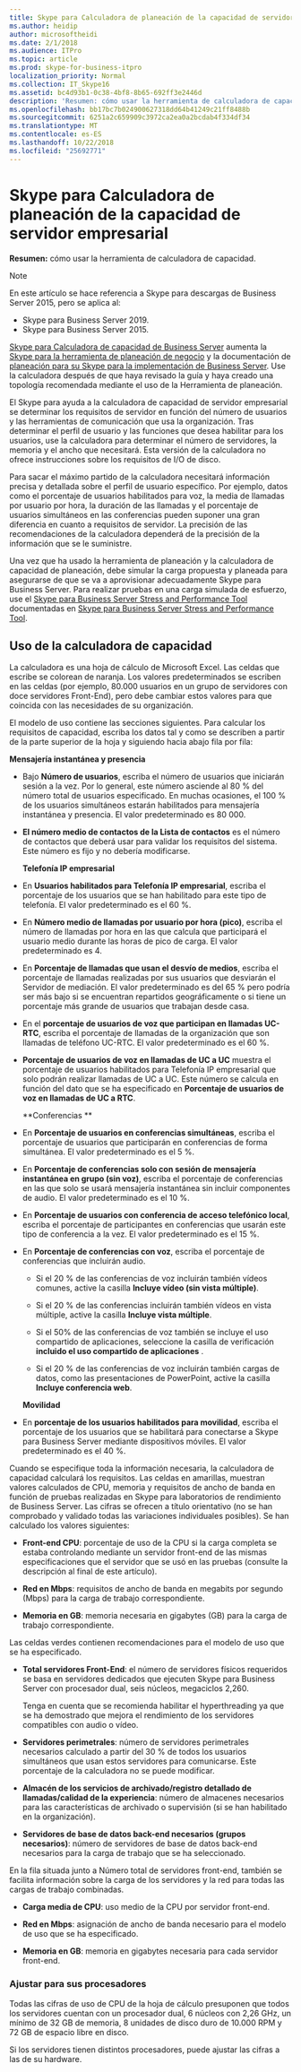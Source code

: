 ```yaml
---
title: Skype para Calculadora de planeación de la capacidad de servidor empresarial
ms.author: heidip
author: microsoftheidi
ms.date: 2/1/2018
ms.audience: ITPro
ms.topic: article
ms.prod: skype-for-business-itpro
localization_priority: Normal
ms.collection: IT_Skype16
ms.assetid: bc4d93b1-0c38-4bf8-8b65-692ff3e2446d
description: 'Resumen: cómo usar la herramienta de calculadora de capacidad.'
ms.openlocfilehash: bb17bc7b024900627318dd64b41249c21ff8488b
ms.sourcegitcommit: 6251a2c659909c3972ca2ea0a2bcdab4f334df34
ms.translationtype: MT
ms.contentlocale: es-ES
ms.lasthandoff: 10/22/2018
ms.locfileid: "25692771"
---
```

# <a name="skype-for-business-server-capacity-planning-calculator"></a>Skype para Calculadora de planeación de la capacidad de servidor empresarial
 
**Resumen:** cómo usar la herramienta de calculadora de capacidad.

> [!NOTE]
> En este artículo se hace referencia a Skype para descargas de Business Server 2015, pero se aplica al:
> - Skype para Business Server 2019.
> - Skype para Business Server 2015.
  
[Skype para Calculadora de capacidad de Business Server](https://www.microsoft.com/en-us/download/details.aspx?id=51196) aumenta la [Skype para la herramienta de planeación de negocio](https://www.microsoft.com/en-us/download/details.aspx?id=50357) y la documentación de [planeación para su Skype para la implementación de Business Server](https://technet.microsoft.com/en-us/library/dn951427). Use la calculadora después de que haya revisado la guía y haya creado una topología recomendada mediante el uso de la Herramienta de planeación.
  
El Skype para ayuda a la calculadora de capacidad de servidor empresarial se determinar los requisitos de servidor en función del número de usuarios y las herramientas de comunicación que usa la organización. Tras determinar el perfil de usuario y las funciones que desea habilitar para los usuarios, use la calculadora para determinar el número de servidores, la memoria y el ancho que necesitará. Esta versión de la calculadora no ofrece instrucciones sobre los requisitos de I/O de disco.
  
Para sacar el máximo partido de la calculadora necesitará información precisa y detallada sobre el perfil de usuario específico. Por ejemplo, datos como el porcentaje de usuarios habilitados para voz, la media de llamadas por usuario por hora, la duración de las llamadas y el porcentaje de usuarios simultáneos en las conferencias pueden suponer una gran diferencia en cuanto a requisitos de servidor. La precisión de las recomendaciones de la calculadora dependerá de la precisión de la información que se le suministre.
  
Una vez que ha usado la herramienta de planeación y la calculadora de capacidad de planeación, debe simular la carga propuesta y planeada para asegurarse de que se va a aprovisionar adecuadamente Skype para Business Server. Para realizar pruebas en una carga simulada de esfuerzo, use el [Skype para Business Server Stress and Performance Tool](https://www.microsoft.com/en-us/download/details.aspx?id=50367) documentadas en [Skype para Business Server Stress and Performance Tool](https://technet.microsoft.com/en-us/library/mt631400.aspx).
  
## <a name="using-the-capacity-calculator"></a>Uso de la calculadora de capacidad

La calculadora es una hoja de cálculo de Microsoft Excel. Las celdas que escribe se colorean de naranja. Los valores predeterminados se escriben en las celdas (por ejemplo, 80.000 usuarios en un grupo de servidores con doce servidores Front-End), pero debe cambiar estos valores para que coincida con las necesidades de su organización. 
  
El modelo de uso contiene las secciones siguientes. Para calcular los requisitos de capacidad, escriba los datos tal y como se describen a partir de la parte superior de la hoja y siguiendo hacia abajo fila por fila: 
  
 **Mensajería instantánea y presencia**
  
- Bajo **Número de usuarios**, escriba el número de usuarios que iniciarán sesión a la vez. Por lo general, este número asciende al 80 % del número total de usuarios especificado. En muchas ocasiones, el 100 % de los usuarios simultáneos estarán habilitados para mensajería instantánea y presencia. El valor predeterminado es 80 000.
    
- **El número medio de contactos de la Lista de contactos** es el número de contactos que deberá usar para validar los requisitos del sistema. Este número es fijo y no debería modificarse.
    
  **Telefonía IP empresarial**
  
- En **Usuarios habilitados para Telefonía IP empresarial**, escriba el porcentaje de los usuarios que se han habilitado para este tipo de telefonía. El valor predeterminado es el 60 %. 
    
- En **Número medio de llamadas por usuario por hora (pico)**, escriba el número de llamadas por hora en las que calcula que participará el usuario medio durante las horas de pico de carga. El valor predeterminado es 4. 
    
- En **Porcentaje de llamadas que usan el desvío de medios**, escriba el porcentaje de llamadas realizadas por sus usuarios que desviarán el Servidor de mediación. El valor predeterminado es del 65 % pero podría ser más bajo si se encuentran repartidos geográficamente o si tiene un porcentaje más grande de usuarios que trabajan desde casa.
    
- En el **porcentaje de usuarios de voz que participan en llamadas UC-RTC**, escriba el porcentaje de llamadas de la organización que son llamadas de teléfono UC-RTC. El valor predeterminado es el 60 %.
    
- **Porcentaje de usuarios de voz en llamadas de UC a UC** muestra el porcentaje de usuarios habilitados para Telefonía IP empresarial que solo podrán realizar llamadas de UC a UC. Este número se calcula en función del dato que se ha especificado en **Porcentaje de usuarios de voz en llamadas de UC a RTC**. 
    
  **Conferencias **
  
- En **Porcentaje de usuarios en conferencias simultáneas**, escriba el porcentaje de usuarios que participarán en conferencias de forma simultánea. El valor predeterminado es el 5 %. 
    
- En **Porcentaje de conferencias solo con sesión de mensajería instantánea en grupo (sin voz)**, escriba el porcentaje de conferencias en las que solo se usará mensajería instantánea sin incluir componentes de audio. El valor predeterminado es el 10 %.
    
- En **Porcentaje de usuarios con conferencia de acceso telefónico local**, escriba el porcentaje de participantes en conferencias que usarán este tipo de conferencia a la vez. El valor predeterminado es el 15 %.
    
- En **Porcentaje de conferencias con voz**, escriba el porcentaje de conferencias que incluirán audio. 
    
  - Si el 20 % de las conferencias de voz incluirán también vídeos comunes, active la casilla **Incluye vídeo (sin vista múltiple)**.
    
  - Si el 20 % de las conferencias incluirán también vídeos en vista múltiple, active la casilla **Incluye vista múltiple**.
    
  - Si el 50% de las conferencias de voz también se incluye el uso compartido de aplicaciones, seleccione la casilla de verificación **incluido el uso compartido de aplicaciones** .
    
  - Si el 20 % de las conferencias de voz incluirán también cargas de datos, como las presentaciones de PowerPoint, active la casilla **Incluye conferencia web**.
    
  **Movilidad**
  
- En **porcentaje de los usuarios habilitados para movilidad**, escriba el porcentaje de los usuarios que se habilitará para conectarse a Skype para Business Server mediante dispositivos móviles. El valor predeterminado es el 40 %. 
    
Cuando se especifique toda la información necesaria, la calculadora de capacidad calculará los requisitos. Las celdas en amarillas, muestran valores calculados de CPU, memoria y requisitos de ancho de banda en función de pruebas realizadas en Skype para laboratorios de rendimiento de Business Server. Las cifras se ofrecen a título orientativo (no se han comprobado y validado todas las variaciones individuales posibles). Se han calculado los valores siguientes: 
  
- **Front-end CPU**: porcentaje de uso de la CPU si la carga completa se estaba controlando mediante un servidor front-end de las mismas especificaciones que el servidor que se usó en las pruebas (consulte la descripción al final de este artículo).
    
- **Red en Mbps**: requisitos de ancho de banda en megabits por segundo (Mbps) para la carga de trabajo correspondiente.
    
- **Memoria en GB**: memoria necesaria en gigabytes (GB) para la carga de trabajo correspondiente.
    
Las celdas verdes contienen recomendaciones para el modelo de uso que se ha especificado. 
  
- **Total servidores Front-End**: el número de servidores físicos requeridos se basa en servidores dedicados que ejecuten Skype para Business Server con procesador dual, seis núcleos, megaciclos 2,260.
    
    Tenga en cuenta que se recomienda habilitar el hyperthreading ya que se ha demostrado que mejora el rendimiento de los servidores compatibles con audio o vídeo.
    
- **Servidores perimetrales**: número de servidores perimetrales necesarios calculado a partir del 30 % de todos los usuarios simultáneos que usan estos servidores para comunicarse. Este porcentaje de la calculadora no se puede modificar. 
    
- **Almacén de los servicios de archivado/registro detallado de llamadas/calidad de la experiencia**: número de almacenes necesarios para las características de archivado o supervisión (si se han habilitado en la organización).
    
- **Servidores de base de datos back-end necesarios (grupos necesarios)**: número de servidores de base de datos back-end necesarios para la carga de trabajo que se ha seleccionado.
    
En la fila situada junto a Número total de servidores front-end, también se facilita información sobre la carga de los servidores y la red para todas las cargas de trabajo combinadas.
  
- **Carga media de CPU**: uso medio de la CPU por servidor front-end.
    
- **Red en Mbps**: asignación de ancho de banda necesario para el modelo de uso que se ha especificado.
    
- **Memoria en GB**: memoria en gigabytes necesaria para cada servidor front-end.
    
### <a name="adjusting-for-your-processors"></a>Ajustar para sus procesadores

Todas las cifras de uso de CPU de la hoja de cálculo presuponen que todos los servidores cuentan con un procesador dual, 6 núcleos con 2,26 GHz, un mínimo de 32 GB de memoria, 8 unidades de disco duro de 10.000 RPM y 72 GB de espacio libre en disco. 
  
Si los servidores tienen distintos procesadores, puede ajustar las cifras a las de su hardware.
  

